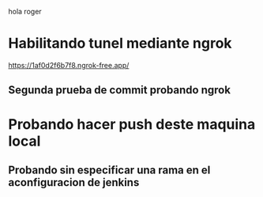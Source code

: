 hola roger
# Habilitando tunel mediante ngrok
https://1af0d2f6b7f8.ngrok-free.app/
## Segunda prueba de commit probando ngrok
# Probando hacer push deste maquina local
## Probando sin especificar una rama en el aconfiguracion de jenkins